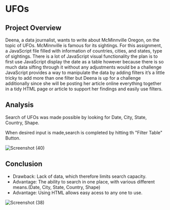 # UFOs

## Project Overview

   Deena, a data journalist, wants to write about McMinnville Oregon, on the topic of UFOs. McMinnville is famous for its sightings. For this assignment, a JavaScript file filled with information of countries, cities, and states, type of sightings. There is a lot of JavaScript visual functionality the plan is to first use JavaScript display the date as a table however because there is so much data sifting through it without any adjustments would be a challenge JavaScript provides a way to manipulate the data by adding filters it’s a little tricky to add more than one filter but Deena is up for a challenge additionally since she will be posting her article online everything together in a tidy HTML page or article to support her findings and easily use filters.

## Analysis
Search of UFOs was made possible by looking for Date, City, State, Country, Shape.

When desired input is made,search is completed by hitting th "Filter Table" Button.

![Screenshot (40)](https://user-images.githubusercontent.com/107590239/197483362-bbd80a94-3b73-4fa2-97f6-ff86f82777de.png)

## Conclusion
- Drawback: Lack of data, which therefore limits search capacity.
- Advantage: The ability to search in one place, with various different means.(Date, City, State, Country, Shape)
- Advantage: Using HTML allows easy acess to any one to use.


![Screenshot (38)](https://user-images.githubusercontent.com/107590239/197503047-71897c81-327d-44ba-91c6-6692383b9ed1.png)
